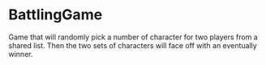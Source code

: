 # BattlingGame
Game that will randomly pick a number of character for two players from a shared list. Then the two sets of characters will face off with an eventually winner. 
